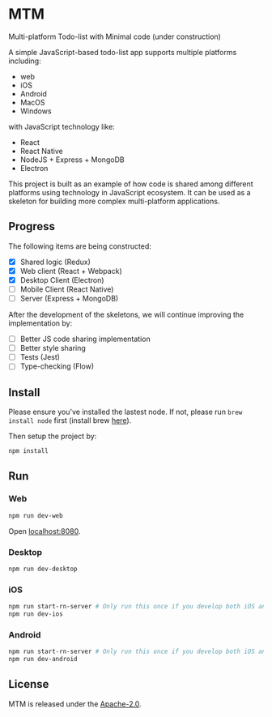 # MTM
Multi-platform Todo-list with Minimal code (under construction)

A simple JavaScript-based todo-list app supports multiple platforms including:
- web
- iOS
- Android
- MacOS
- Windows

with JavaScript technology like:
- React
- React Native
- NodeJS + Express + MongoDB
- Electron

This project is built as an example of how code is shared among different platforms using technology in JavaScript ecosystem. It can be used as a skeleton for building more complex multi-platform applications.

## Progress
The following items are being constructed:
- [x] Shared logic (Redux)
- [x] Web client (React + Webpack)
- [x] Desktop Client (Electron)
- [ ] Mobile Client (React Native)
- [ ] Server (Express + MongoDB)

After the development of the skeletons, we will continue improving the implementation by:
- [ ] Better JS code sharing implementation
- [ ] Better style sharing
- [ ] Tests (Jest)
- [ ] Type-checking (Flow)

## Install
Please ensure you've installed the lastest node. If not, please run `brew install node` first (install brew [here](http://brew.sh/)).

Then setup the project by:
```
npm install
```

## Run
### Web
```bash
npm run dev-web
```
Open [localhost:8080](http://localhost:8080).

### Desktop
```bash
npm run dev-desktop
```

### iOS
```bash
npm run start-rn-server # Only run this once if you develop both iOS and Android
npm run dev-ios
```

### Android
```bash
npm run start-rn-server # Only run this once if you develop both iOS and Android
npm run dev-android
```

## License
MTM is released under the [Apache-2.0](https://opensource.org/licenses/Apache-2.0).
